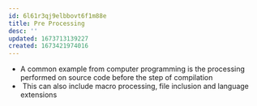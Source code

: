 ```yaml
---
id: 6l61r3qj9elbbovt6f1m88e
title: Pre Processing
desc: ''
updated: 1673713139227
created: 1673421974016
---
```



- A common example from computer programming is the processing performed on source code before the step of compilation
-  This can also include macro processing, file inclusion and language extensions